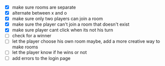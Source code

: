 - [x] make sure rooms are separate 
- [x] alternate between x and o 
- [x] make sure only two players can join a room 
- [x] make sure the player can't join a room that doesn't exist 
- [x] make sure player cant click when its not his turn
- [ ] check for a winner
- [ ] let the player choose his own room maybe, add a more creative way to make rooms
- [ ] let the player know if he wins or not
- [ ] add errors to the login page

